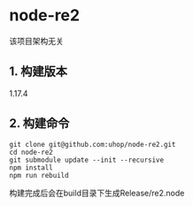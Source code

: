 # node-re2
该项目架构无关

## 1. 构建版本
1.17.4     

## 2. 构建命令
```
git clone git@github.com:uhop/node-re2.git
cd node-re2
git submodule update --init --recursive
npm install
npm run rebuild
```
构建完成后会在build目录下生成Release/re2.node
